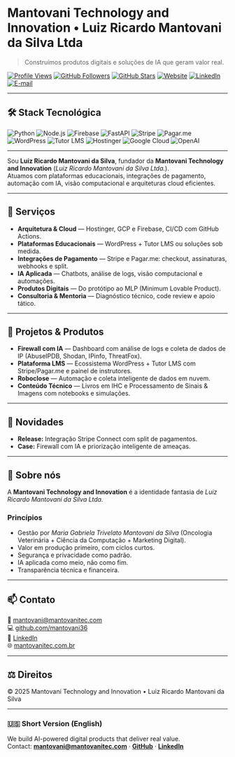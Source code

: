 # Mantovani Technology and Innovation • Luiz Ricardo Mantovani da Silva Ltda

> Construímos produtos digitais e soluções de IA que geram valor real.

[![Profile Views](https://komarev.com/ghpvc/?username=mantovani36&style=flat-square)](https://github.com/mantovani36)
[![GitHub Followers](https://img.shields.io/github/followers/mantovani36?label=seguidores&style=flat-square)](https://github.com/mantovani36?tab=followers)
[![GitHub Stars](https://img.shields.io/github/stars/mantovani36?affiliations=OWNER%2CCOLLABORATOR&style=flat-square&label=stars)](https://github.com/mantovani36?tab=stars)
[![Website](https://img.shields.io/badge/site-mantovanitec.com.br-0ea5e9?style=flat-square)](https://mantovanitec.com)
[![LinkedIn](https://img.shields.io/badge/LinkedIn-Luiz%20Ricardo%20Mantovani%20da%20Silva-0a66c2?style=flat-square&logo=linkedin&logoColor=white)](https://www.linkedin.com/in/luiz-ricardo-mantovani-da-silva-926958160/)
[![E-mail](https://img.shields.io/badge/email-mantovani%40mantovanitec.com-10b981?style=flat-square)](mailto:mantovani@mantovanitec.com)

---

## 🛠️ Stack Tecnológica

![Python](https://img.shields.io/badge/Python-3776AB?style=flat-square&logo=python&logoColor=white)
![Node.js](https://img.shields.io/badge/Node.js-339933?style=flat-square&logo=node.js&logoColor=white)
![Firebase](https://img.shields.io/badge/Firebase-FFCA28?style=flat-square&logo=firebase&logoColor=black)
![FastAPI](https://img.shields.io/badge/FastAPI-009688?style=flat-square&logo=fastapi&logoColor=white)
![Stripe](https://img.shields.io/badge/Stripe-635BFF?style=flat-square&logo=stripe&logoColor=white)
![Pagar.me](https://img.shields.io/badge/Pagar.me-27AE60?style=flat-square&logo=pagseguro&logoColor=white)
![WordPress](https://img.shields.io/badge/WordPress-21759B?style=flat-square&logo=wordpress&logoColor=white)
![Tutor LMS](https://img.shields.io/badge/Tutor%20LMS-2ECC71?style=flat-square&logo=leanpub&logoColor=white)
![Hostinger](https://img.shields.io/badge/Hostinger-6741D9?style=flat-square&logo=vercel&logoColor=white)
![Google Cloud](https://img.shields.io/badge/Google%20Cloud-4285F4?style=flat-square&logo=google-cloud&logoColor=white)
![OpenAI](https://img.shields.io/badge/OpenAI-412991?style=flat-square&logo=openai&logoColor=white)

---

Sou **Luiz Ricardo Mantovani da Silva**, fundador da **Mantovani Technology and Innovation** (*Luiz Ricardo Mantovani da Silva Ltda.*).  
Atuamos com plataformas educacionais, integrações de pagamento, automação com IA, visão computacional e arquiteturas cloud eficientes.

---

## 🚀 Serviços
- **Arquitetura & Cloud** — Hostinger, GCP e Firebase, CI/CD com GitHub Actions.
- **Plataformas Educacionais** — WordPress + Tutor LMS ou soluções sob medida.
- **Integrações de Pagamento** — Stripe e Pagar.me: checkout, assinaturas, webhooks e split.
- **IA Aplicada** — Chatbots, análise de logs, visão computacional e automações.
- **Produtos Digitais** — Do protótipo ao MLP (Minimum Lovable Product).
- **Consultoria & Mentoria** — Diagnóstico técnico, code review e apoio tático.

---

## 📂 Projetos & Produtos
- **Firewall com IA** — Dashboard com análise de logs e coleta de dados de IP (AbuseIPDB, Shodan, IPinfo, ThreatFox).
- **Plataforma LMS** — Ecossistema WordPress + Tutor LMS com Stripe/Pagar.me e painel de instrutores.
- **Roboclose** — Automação e coleta inteligente de dados em nuvem.
- **Conteúdo Técnico** — Livros em IHC e Processamento de Sinais & Imagens com notebooks e simulações.

---

## 📰 Novidades
- **Release:** Integração Stripe Connect com split de pagamentos.  
- **Case:** Firewall com IA e priorização inteligente de ameaças.

---

## 👥 Sobre nós
A **Mantovani Technology and Innovation** é a identidade fantasia de *Luiz Ricardo Mantovani da Silva Ltda.*  

### Princípios
- Gestão por *Maria Gabriela Trivelato Mantovani da Silva* (Oncologia Veterinária + Ciência da Computação + Marketing Digital).  
- Valor em produção primeiro, com ciclos curtos.  
- Segurança e privacidade como padrão.  
- IA aplicada como meio, não como fim.  
- Transparência técnica e financeira.  

---

## 📫 Contato
📧 [mantovani@mantovanitec.com](mailto:mantovani@mantovanitec.com)  
💻 [github.com/mantovani36](https://github.com/mantovani36)  
🔗 [LinkedIn](https://www.linkedin.com/in/luiz-ricardo-mantovani-da-silva-926958160/)  
🌐 [mantovanitec.com.br](https://mantovanitec.com.br)

---


## ⚖️ Direitos
© 2025 Mantovani Technology and Innovation • Luiz Ricardo Mantovani da Silva

---

### 🇺🇸 Short Version (English)
We build AI-powered digital products that deliver real value.  
Contact: **[mantovani@mantovanitec.com](mailto:mantovani@mantovanitec.com)** · **[GitHub](https://github.com/mantovani36)** · **[LinkedIn](https://www.linkedin.com/in/luiz-ricardo-mantovani-da-silva-926958160/)**
